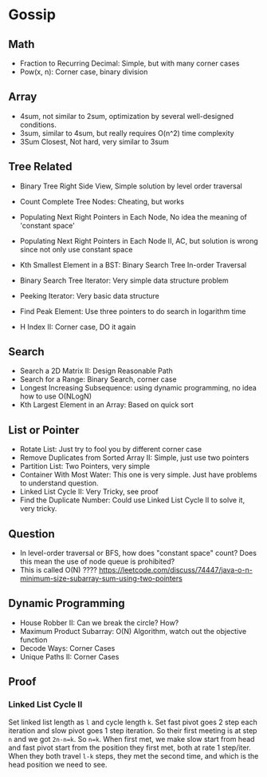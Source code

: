 # Gossip

## Math 
* Fraction to Recurring Decimal: Simple, but with many corner cases
* Pow(x, n): Corner case, binary division 

## Array
* 4sum, not similar to 2sum, optimization by several well-designed conditions.
* 3sum, similar to 4sum, but really requires O(n^2) time complexity
* 3Sum Closest, Not hard, very similar to 3sum  


## Tree Related 

* Binary Tree Right Side View, Simple solution by level order traversal 
* Count Complete Tree Nodes: Cheating, but works 

* Populating Next Right Pointers in Each Node, No idea the meaning of 'constant space'
* Populating Next Right Pointers in Each Node II, AC, but solution is wrong since not only use constant space

* Kth Smallest Element in a BST: Binary Search Tree In-order Traversal

* Binary Search Tree Iterator: Very simple data structure problem 
* Peeking Iterator: Very basic data structure
* Find Peak Element: Use three pointers to do search in logarithm time 
* H Index II: Corner case, DO it again 

## Search 

* Search a 2D Matrix II: Design Reasonable Path 
* Search for a Range: Binary Search, corner case
* Longest Increasing Subsequence: using dynamic programming, no idea how to use O(NLogN)
* Kth Largest Element in an Array: Based on quick sort

## List or Pointer 
* Rotate List: Just try to fool you by different corner case 
* Remove Duplicates from Sorted Array II: Simple, just use two pointers 
* Partition List: Two Pointers, very simple
* Container With Most Water: This one is very simple. Just have problems to understand question. 
* Linked List Cycle II: Very Tricky, see proof 
* Find the Duplicate Number: Could use Linked List Cycle II to solve it, very tricky. 


## Question 
* In level-order traversal or BFS, how does "constant space" count? 
    Does this mean the use of node queue is prohibited? 
* This is called O(N) ???? https://leetcode.com/discuss/74447/java-o-n-minimum-size-subarray-sum-using-two-pointers

## Dynamic Programming 

* House Robber II: Can we break the circle? How? 
* Maximum Product Subarray: O(N) Algorithm, watch out the objective function
* Decode Ways: Corner Cases
* Unique Paths II: Corner Cases

## Proof 

### Linked List Cycle II 
Set linked list length as `l` and cycle length `k`. 
Set fast pivot goes 2 step each iteration and slow pivot goes 1 step iteration. 
So their first meeting is at step `n` and we got `2n-n=k`. So `n=k`. 
When first met, we make slow start from head and fast pivot start from the position they first met, 
both at rate 1 step/iter. 
When they both travel `l-k` steps, they met the second time, and which is the head position we need to see. 